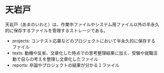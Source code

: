 # 天岩戸

天岩戸（あまのいわと）は、作業中ファイルやシステム用ファイル以外の半永久的に保存するファイルを管理するストレージである。

- projects: コンテスト応募などのプロジェクトにおいて半永久的に保存するファイル
- texts: 動機や反省、文章化した時点での思考整理結果に加え、受験や就職活動で自らの考えを整理し文章化したファイル
- reports: 卒論やプロジェクトの結果が分かる１ファイル

